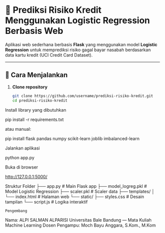 # 🧮 Prediksi Risiko Kredit Menggunakan Logistic Regression Berbasis Web

Aplikasi web sederhana berbasis **Flask** yang menggunakan model **Logistic Regression** untuk memprediksi risiko gagal bayar nasabah berdasarkan data kartu kredit (UCI Credit Card Dataset).

---

## 🚀 Cara Menjalankan

1. **Clone repository**
   ```bash
   git clone https://github.com/username/prediksi-risiko-kredit.git
   cd prediksi-risiko-kredit


Install library yang dibutuhkan

pip install -r requirements.txt


atau manual:

pip install flask pandas numpy scikit-learn joblib imbalanced-learn


Jalankan aplikasi

python app.py


Buka di browser

http://127.0.0.1:5000/



Struktur Folder
├── app.py               # Main Flask app
├── model_logreg.pkl     # Model Logistic Regression
├── scaler.pkl           # Scaler data
├── templates/
│   └── index.html       # Halaman web
└── static/
    ├── styles.css       # Desain tampilan
    └── script.js        # Logika interaktif



    Pengembang

Nama: ALPI SALMAN ALPARISI
Universitas Bale Bandung — Mata Kuliah Machine Learning
Dosen Pengampu: Moch Bayu Anggara, S.Kom., M.Kom

